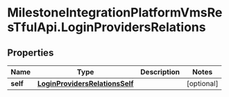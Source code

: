 # MilestoneIntegrationPlatformVmsResTfulApi.LoginProvidersRelations

## Properties
Name | Type | Description | Notes
------------ | ------------- | ------------- | -------------
**self** | [**LoginProvidersRelationsSelf**](LoginProvidersRelationsSelf.md) |  | [optional] 

